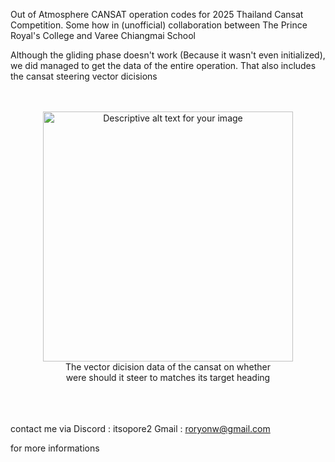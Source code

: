 Out of Atmosphere CANSAT operation codes for 2025 Thailand Cansat Competition.
Some how in (unofficial) collaboration between The Prince Royal's College and Varee Chiangmai School

Although the gliding phase doesn't work (Because it wasn't even initialized), we did managed to get the data of the entire operation. 
That also includes the cansat steering vector dicisions



<br>
<br>



<div align="center">
  <img src="https://github.com/user-attachments/assets/a015383d-f600-4d13-bb96-537ffb7df3fe" alt="Descriptive alt text for your image" width="400">
  <br>
  The vector dicision data of the cansat on whether <br>
  were should it steer to matches its target heading
  <br>
</div>

<br>
<br>
<br>















contact me via
Discord : itsopore2
Gmail : roryonw@gmail.com 

for more informations

